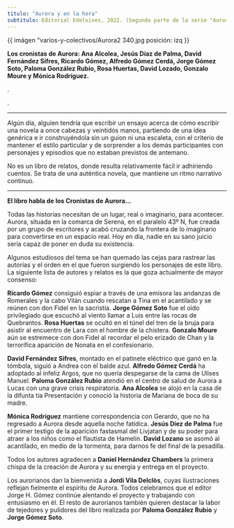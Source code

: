 ```yaml
---
titulo: "Aurora y en la hora"
subtitulo: Editorial Edelvives, 2022. (Segunda parte de la serie "Aurora"). Ilustraciones de Jordi Vila Desclós.
---
```


{{ imágen "varios-y-colectivos/Aurora2 340.jpg posición: izq }}

**Los cronistas de Aurora: Ana Alcolea, Jesús Díaz de Palma, David Fernández Sifres, Ricardo Gómez, Alfredo Gómez Cerdá, Jorge Gómez Soto, Paloma González Rubio, Rosa Huertas, David Lozado, Gonzalo Moure y Mónica Rodríguez.**

.

.

---
Algún día, alguien tendría que escribir un ensayo acerca de cómo escribir una novela a once cabezas y veintidós manos, partiendo de una idea genérica e ir construyéndola sin un guion ni una escaleta, con el criterio de mantener el estilo particular y de sorprender a los demás participantes con personajes y episodios que no estaban previstos de antemano.

No es un libro de relatos, donde resulta relativamente fácil ir adhiriendo cuentos. Se trata de una auténtica novela, que mantiene un ritmo narrativo continuo. 

---

**El libro habla de los Cronistas de Aurora...**

Todas las historias necesitan de un lugar, real o imaginario, para acontecer. Aurora, situada en la comarca de Serena, en el paralelo 43º N, fue creada por un grupo de escritores y acabó cruzando la frontera de lo imaginario para convertirse en un espacio real. Hoy en día, nadie en su sano juicio sería capaz de poner en duda su existencia. 

Algunos estudiosos del tema se han quemado las cejas para rastrear las autorías y el orden en el que fueron surgiendo los personajes de este libro. La siguiente lista de autores y relatos es la que goza actualmente de mayor consenso: 

**Ricardo Gómez** consiguió espiar a través de una emisora las andanzas de Romerales y la cabo Vilán cuando rescatan a Tina en el acantilado y se reúnen con don Fidel en la sacristía. **Jorge Gómez Soto** fue el oído privilegiado que escuchó al viento llamar a Luis entre las rocas de Quebrantos. **Rosa Huertas** se ocultó en el túnel del tren de la bruja para asistir al encuentro de Lara con el hombre de la chistera. **Gonzalo Moure** aún se estremece con don Fidel al recordar el pelo erizado de Chan y la terrorífica aparición de Nonata en el confesionario. 

**David Fernández Sifres**, montado en el patinete eléctrico que ganó en la tómbola, siguió a Andrea con el balde azul. **Alfredo Gómez Cerdá** ha adoptado al infeliz Argos, que no quería despegarse de la cama de Ulises Manuel. **Paloma González Rubio** atendió en el centro de salud de Aurora a Lucas con una grave crisis respiratoria. **Ana Alcolea** se alojó en la casa de la difunta tía Presentación y conoció la historia de Mariana de boca de su madre. 

**Mónica Rodríguez** mantiene correspondencia con Gerardo, que no ha regresado a Aurora desde aquella noche fatídica. **Jesús Díez de Palma** fue el primer testigo de la aparición fastasmal del Livjatan y de su poder para atraer a los niños como el flautista de Hamelin. **David Lozano** se asomó al acantilado, en medio de la tormenta, para darnos fe del final de la pesadilla. 

Todos los autores agradecen a **Daniel Hernández Chambers** la primera chispa de la creación de Aurora y su energía y entrega en el proyecto. 

Los aurorianos dan la bienvenida a **Jordi Vila Delclòs**, cuyas ilustraciones reflejan fielmente el espíritu de Aurora. Todos celebramos que el editor Jorge H. Gómez continúe alentando el proyecto y trabajando con entusiasmo en él. El resto de aurorianos también quieren destacar la labor de tejedores y pulidores del libro realizada por **Paloma González Rubio** y **Jorge Gómez Soto**. 


